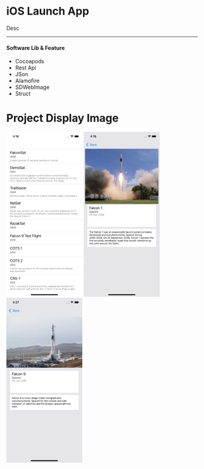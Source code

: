 # iOS Launch App
Desc
<hr/>

#### Software Lib & Feature

- Cocoapods
- Rest Api
- JSon
- Alamofire
- SDWebImage
- Struct

# Project Display Image
<p>
  
<img src="https://github.com/erdenmustafa/ios_launchApp/blob/main/Screen/1.png" width="200" style="max-width:100%;"></a>
<img src="https://github.com/erdenmustafa/ios_launchApp/blob/main/Screen/2.png" width="200" style="max-width:100%;"></a>
<img src="https://github.com/erdenmustafa/ios_launchApp/blob/main/Screen/3.png" width="200" style="max-width:100%;"></a>


</p>  

